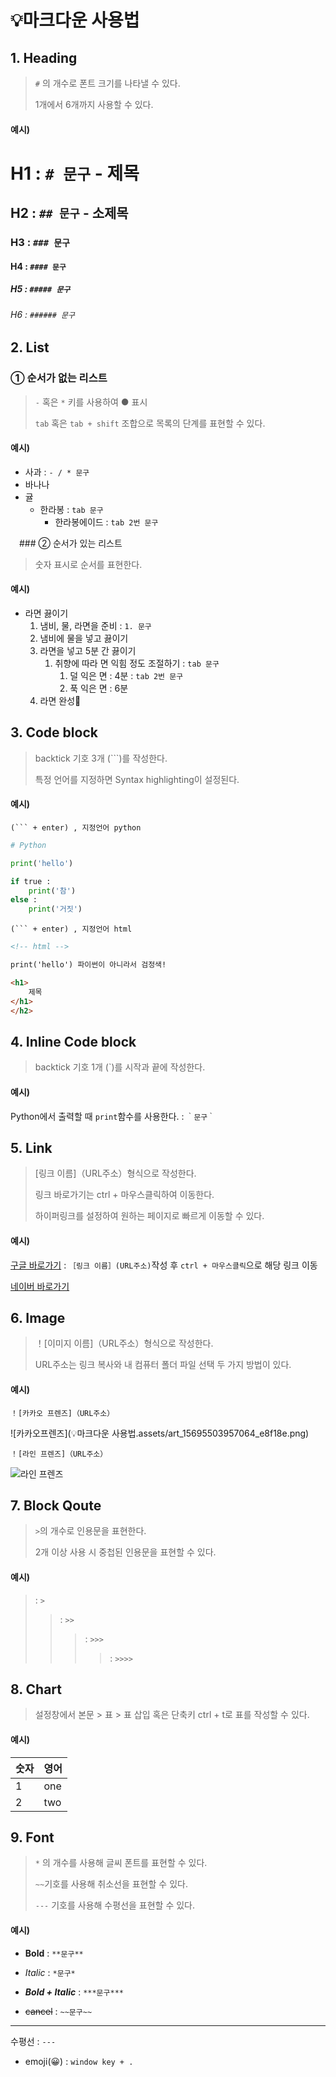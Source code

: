 # 💡마크다운 사용법



## 1. Heading

> `#` 의 개수로 폰트 크기를 나타낼 수 있다.
>
> 1개에서 6개까지 사용할 수 있다.



#### 예시)

# H1 : `# 문구` - 제목

## H2 : `## 문구` - 소제목

### H3 : `### 문구`

#### H4 : `#### 문구`

##### H5 : `##### 문구`

###### H6 : `###### 문구`



## 2. List

### ① 순서가 없는 리스트

> `-` 혹은 `*` 키를 사용하여 ● 표시
>
> `tab` 혹은 `tab + shift` 조합으로 목록의 단계를 표현할 수 있다.



#### 예시)

- 사과 : `- / * 문구`
- 바나나
- 귤
  - 한라봉 : `tab 문구`
    - 한라봉에이드 : `tab 2번 문구`



　### ② 순서가 있는 리스트

> 숫자 표시로 순서를 표현한다.



#### 예시)

* 라면 끓이기
  1. 냄비, 물, 라면을 준비 : `1. 문구`
  2. 냄비에 물을 넣고 끓이기
  3. 라면을 넣고 5분 간 끓이기
     1. 취향에 따라 면 익힘 정도 조절하기 : `tab 문구`
        1. 덜 익은 면 : 4분 : `tab 2번 문구`
        2. 푹 익은 면 : 6분
  4. 라면 완성🍜



## 3. Code block

> backtick 기호 3개 (```)를 작성한다. 
>
> 특정 언어를 지정하면 Syntax highlighting이 설정된다.



#### 예시)

`(``` + enter) , 지정언어 python`

```python
# Python

print('hello')

if true :
    print('참')
else :
    print('거짓')
```

`(``` + enter) , 지정언어 html`

```html
<!-- html -->

print('hello') 파이썬이 아니라서 검정색!

<h1>
	제목
</h1>
</h2>
```



## 4. Inline Code block

> backtick 기호 1개 (`)를 시작과 끝에 작성한다.



#### 예시)

Python에서 출력할 때 `print`함수를 사용한다. : `｀문구｀`



## 5. Link

> [링크 이름]（URL주소）형식으로 작성한다.
>
> 링크 바로가기는 ctrl + 마우스클릭하여 이동한다.
>
> 하이퍼링크를 설정하여 원하는 페이지로 빠르게 이동할 수 있다.



#### 예시)

[구글 바로가기](https://www.google.com) : `［링크 이름］(URL주소)`작성 후 `ctrl + 마우스클릭`으로 해당 링크 이동

[네이버 바로가기](https://www.naver.com)



## 6. Image

> ！[이미지 이름]（URL주소）형식으로 작성한다.
>
> URL주소는 링크 복사와 내 컴퓨터 폴더 파일 선택 두 가지 방법이 있다.



#### 예시)

`！[카카오 프렌즈]（URL주소）`

![카카오프렌즈](💡마크다운 사용법.assets/art_15695503957064_e8f18e.png)

`！[라인 프렌즈]（URL주소）`

![라인 프렌즈](https://cdn.mediatoday.co.kr/news/photo/201909/202229_305539_1523.jpg)



## 7. Block Qoute

> `>`의 개수로 인용문을 표현한다.
>
> 2개 이상 사용 시 중첩된 인용문을 표현할 수 있다.



#### 예시)

> : `>`
>
> >: `>>`
> >
> >>: `>>>`
> >>
> >>>: `>>>>`



## 8. Chart

> 설정창에서 본문 > 표 > 표 삽입 혹은 단축키 ctrl + t로 표를 작성할 수 있다.



#### 예시)

| 숫자 | 영어 |
| :--- | ---- |
| 1    | one  |
| 2    | two  |



## 9. Font

> `*` 의 개수를 사용해 글씨 폰트를 표현할 수 있다.
>
> `~~`기호를 사용해 취소선을 표현할 수 있다.
>
> `---` 기호를 사용해 수평선을 표현할 수 있다.



#### 예시)

- **Bold** : `**문구**`

- *Italic* : `*문구*`

- ***Bold + Italic*** : `***문구***`

- ~~cancel~~ : `~~문구~~`

- ---

  수평선 : `---`

- emoji(😀) : `window key + .`